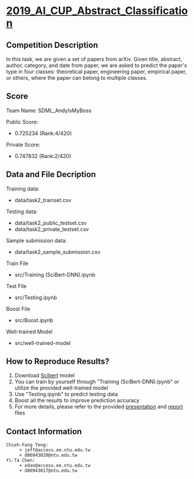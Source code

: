 # [2019_AI_CUP_Abstract_Classification](https://tbrain.trendmicro.com.tw/Competitions/Details/9)

## Competition Description
In this task, we are given a set of papers from arXiv. Given title, abstract, author, category, and date from paper, we are asked to predict the paper's type in four classes: theoretical paper, engineering paper, empirical paper, or others, where the paper can belong to multiple classes.

## Score
 Team Name: SDML_AndyIsMyBoss
 
 Public Score:
  - 0.725234 (Rank:4/420)
  
 Private Score:
  - 0.747832 (Rank:2/420)

## Data and File Decription
  Training data: 
  - data/task2_trainset.csv
  
  Testing data: 
  - data/task2_public_testset.csv 
  - data/task2_private_testset.csv
  
  Sample submission data: 
  - data/task2_sample_submission.csv 
  
  Train File
  - src/Training (SciBert-DNN).ipynb
  
  Test File
  - src/Testing.ipynb

  Boost File
  - src/Boost.ipynb

  Well-trained Model
  - src/well-trained-model

## How to Reproduce Results?
1. Download [Scibert](https://s3-us-west-2.amazonaws.com/ai2-s2-research/scibert/pytorch_models/scibert_scivocab_uncased.tar) model
2. You can train by yourself through "Training (SciBert-DNN).ipynb" or utilize the provided well-trained model
3. Use "Testing.ipynb" to predict testing data
4. Boost all the results to improve prediction accuracy
5. For more details, please refer to the provided [presentation](https://github.com/JieFangD/2019_AI_Cup_Abstract_Classification/blob/master/Presentation.pdf) and [report](https://github.com/JieFangD/2019_AI_Cup_Abstract_Classification/blob/master/Report.pdf) files

## Contact Information

   ```
Chieh-Fang Teng:
        + jeff@access.ee.ntu.edu.tw
        + d06943020@ntu.edu.tw
Yi-Ta Chen:
        + edan@access.ee.ntu.edu.tw
        + d06943017@ntu.edu.tw
   ```
